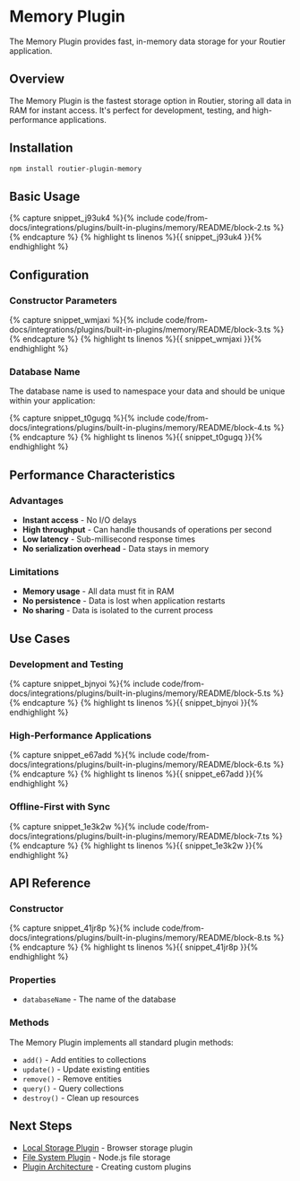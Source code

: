 # Memory Plugin

The Memory Plugin provides fast, in-memory data storage for your Routier application.

## Overview

The Memory Plugin is the fastest storage option in Routier, storing all data in RAM for instant access. It's perfect for development, testing, and high-performance applications.

## Installation

```bash
npm install routier-plugin-memory
```

## Basic Usage


{% capture snippet_j93uk4 %}{% include code/from-docs/integrations/plugins/built-in-plugins/memory/README/block-2.ts %}{% endcapture %}
{% highlight ts linenos %}{{ snippet_j93uk4 }}{% endhighlight %}


## Configuration

### Constructor Parameters


{% capture snippet_wmjaxi %}{% include code/from-docs/integrations/plugins/built-in-plugins/memory/README/block-3.ts %}{% endcapture %}
{% highlight ts linenos %}{{ snippet_wmjaxi }}{% endhighlight %}


### Database Name

The database name is used to namespace your data and should be unique within your application:


{% capture snippet_t0gugq %}{% include code/from-docs/integrations/plugins/built-in-plugins/memory/README/block-4.ts %}{% endcapture %}
{% highlight ts linenos %}{{ snippet_t0gugq }}{% endhighlight %}


## Performance Characteristics

### Advantages

- **Instant access** - No I/O delays
- **High throughput** - Can handle thousands of operations per second
- **Low latency** - Sub-millisecond response times
- **No serialization overhead** - Data stays in memory

### Limitations

- **Memory usage** - All data must fit in RAM
- **No persistence** - Data is lost when application restarts
- **No sharing** - Data is isolated to the current process

## Use Cases

### Development and Testing


{% capture snippet_bjnyoi %}{% include code/from-docs/integrations/plugins/built-in-plugins/memory/README/block-5.ts %}{% endcapture %}
{% highlight ts linenos %}{{ snippet_bjnyoi }}{% endhighlight %}


### High-Performance Applications


{% capture snippet_e67add %}{% include code/from-docs/integrations/plugins/built-in-plugins/memory/README/block-6.ts %}{% endcapture %}
{% highlight ts linenos %}{{ snippet_e67add }}{% endhighlight %}


### Offline-First with Sync


{% capture snippet_1e3k2w %}{% include code/from-docs/integrations/plugins/built-in-plugins/memory/README/block-7.ts %}{% endcapture %}
{% highlight ts linenos %}{{ snippet_1e3k2w }}{% endhighlight %}


## API Reference

### Constructor


{% capture snippet_41jr8p %}{% include code/from-docs/integrations/plugins/built-in-plugins/memory/README/block-8.ts %}{% endcapture %}
{% highlight ts linenos %}{{ snippet_41jr8p }}{% endhighlight %}


### Properties

- `databaseName` - The name of the database

### Methods

The Memory Plugin implements all standard plugin methods:

- `add()` - Add entities to collections
- `update()` - Update existing entities
- `remove()` - Remove entities
- `query()` - Query collections
- `destroy()` - Clean up resources

## Next Steps

- [Local Storage Plugin](../local-storage/README.md) - Browser storage plugin
- [File System Plugin](../file-system/README.md) - Node.js file storage
- [Plugin Architecture](../../create-your-own/plugin-architecture.md) - Creating custom plugins
